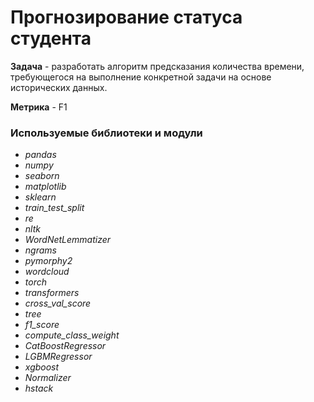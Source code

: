 # Прогнозирование статуса студента


**Задача** -  разработать алгоритм предсказания количества времени, требующегося на выполнение конкретной задачи на основе исторических данных.

**Метрика** - F1


### **Используемые библиотеки и модули**
 - *pandas*
 - *numpy*
 - *seaborn*
 - *matplotlib*
 - *sklearn*
 - *train_test_split*
 - *re*
 - *nltk*
 - *WordNetLemmatizer*
 - *ngrams*
 - *pymorphy2*
 - *wordcloud*
 - *torch*
 - *transformers*
 - *cross_val_score*
 - *tree*
 - *f1_score*
 - *compute_class_weight*
 - *CatBoostRegressor*
 - *LGBMRegressor*
 - *xgboost*
 - *Normalizer*
 - *hstack*
